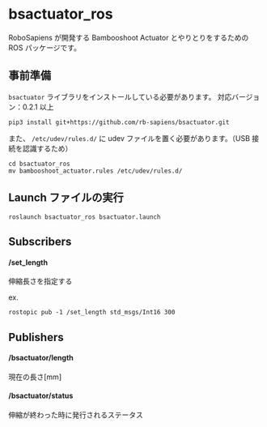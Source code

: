 # bsactuator_ros

RoboSapiens が開発する Bambooshoot Actuator とやりとりをするための ROS パッケージです。

## 事前準備

`bsactuator` ライブラリをインストールしている必要があります。
対応バージョン：0.2.1 以上

```
pip3 install git+https://github.com/rb-sapiens/bsactuator.git
```

また、 `/etc/udev/rules.d/` に udev ファイルを置く必要があります。（USB 接続を認識するため）

```
cd bsactuator_ros
mv bambooshoot_actuator.rules /etc/udev/rules.d/
```

## Launch ファイルの実行

```
roslaunch bsactuator_ros bsactuator.launch
```

## Subscribers

#### /set_length

伸縮長さを指定する

ex.

```
rostopic pub -1 /set_length std_msgs/Int16 300
```

## Publishers

#### /bsactuator/length

現在の長さ[mm]

#### /bsactuator/status

伸縮が終わった時に発行されるステータス

